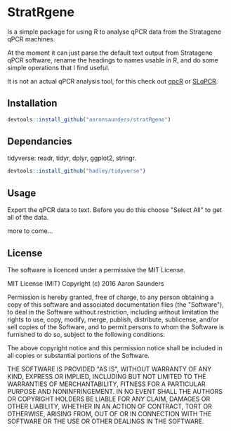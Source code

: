 # StratRgene

Is a simple package for using R to analyse qPCR data from the Stratagene qPCR machines.

At the moment it can just parse the default text output from Stratagene qPCR software, rename the headings to names usable in R, and do some simple operations that I find useful. 

It is not an actual qPCR analysis tool, for this check out [qpcR](https://github.com/anspiess/qpcR) or [SLqPCR](http://www.bioconductor.org/packages/devel/bioc/html/SLqPCR.html).


## Installation

``` r
devtools::install_github("aaronsaunders/stratRgene")
```

## Dependancies

tidyverse: readr, tidyr, dplyr, ggplot2, stringr.

``` r
devtools::install_github("hadley/tidyverse")
```

## Usage

Export the qPCR data to text. Before you do this choose "Select All" to get all of the data. 

more to come...


## License

The software is licenced under a permissive the MIT License.

MIT License (MIT)
Copyright (c) 2016 Aaron Saunders

Permission is hereby granted, free of charge, to any person obtaining a copy of this software and associated documentation files (the "Software"), to deal in the Software without restriction, including without limitation the rights to use, copy, modify, merge, publish, distribute, sublicense, and/or sell copies of the Software, and to permit persons to whom the Software is furnished to do so, subject to the following conditions:

The above copyright notice and this permission notice shall be included in all copies or substantial portions of the Software.

THE SOFTWARE IS PROVIDED "AS IS", WITHOUT WARRANTY OF ANY KIND, EXPRESS OR IMPLIED, INCLUDING BUT NOT LIMITED TO THE WARRANTIES OF MERCHANTABILITY, FITNESS FOR A PARTICULAR PURPOSE AND NONINFRINGEMENT. IN NO EVENT SHALL THE AUTHORS OR COPYRIGHT HOLDERS BE LIABLE FOR ANY CLAIM, DAMAGES OR OTHER LIABILITY, WHETHER IN AN ACTION OF CONTRACT, TORT OR OTHERWISE, ARISING FROM, OUT OF OR IN CONNECTION WITH THE SOFTWARE OR THE USE OR OTHER DEALINGS IN THE SOFTWARE.
